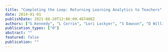 ```yaml
---
title: "Completing the Loop: Returning Learning Analytics to Teachers"
date: 2014-01-01
publishDate: 2021-08-20T12:06:00.467408Z
authors: ["G Kennedy", "L Corrin", "Lori Lockyer", "S Dawson", "D Williams", "R Mulder", " ..."]
publication_types: ["0"]
abstract: ""
featured: false
publication: ""
---
```


